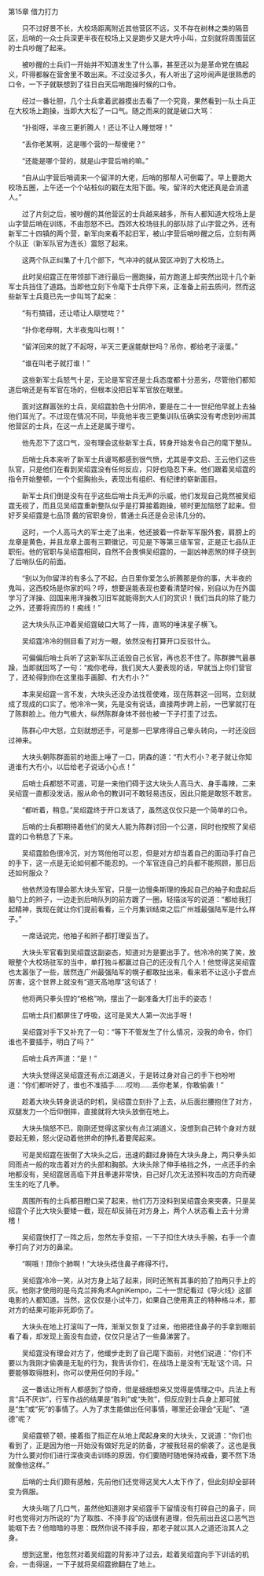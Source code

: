 第15章 借力打力

　　只不过好景不长，大校场距离附近其他营区不远，又不存在树林之类的隔音区，后哨的一众士兵深更半夜在校场上又是跑步又是大呼小叫，立刻就将周围营区的士兵吵醒了起来。

　　被吵醒的士兵们一开始并不知道发生了什么事，甚至还以为是革命党在搞起义，吓得都躲在营舍里不敢出来。不过没过多久，有人听出了这吵闹声是很熟悉的口令，一下子就联想到了往日白天后哨跑操时候的口令。

　　经过一番壮胆，几个士兵拿着武器摸出去看了一个究竟，果然看到一队士兵正在大校场上跑操，当即大大松了一口气。随之而来的就是破口大骂：

　　“扑街呀，半夜三更折腾人！还让不让人睡觉呀！”

　　“丢你老某啊，这是哪个营的一帮傻佬？”

　　“还能是哪个营的，就是山字营后哨的嘛。”

　　“自从山字营后哨调来一个留洋的大佬，后哨的那帮人可倒霉了。早上要跑大校场五圈，上午还一个个站桩似的戳在太阳下面。唉，留洋的大佬还真是会消遣人。”

　　过了片刻之后，被吵醒的其他营区的士兵越来越多，所有人都知道大校场上是山字营后哨在训练，不由怨怒不已。西郊大校场驻扎的部队除了山字营之外，还有新军二十四镇的两个营，新军向来看不起旧军，被山字营后哨吵醒之后，立刻有两个队正（新军队官为连长）震怒了起来。

　　这两个队正纠集了十几个部下，气冲冲的就从营区冲到了大校场上。

　　此时吴绍霆正在带领部下进行最后一圈跑操，前方跑道上却突然出现十几个新军士兵挡住了道路。当即他立刻下令麾下士兵停下来，正准备上前去质问，然而这些新军士兵竟已先一步叫骂了起来：

　　“有冇搞错，还让唔让人瞓觉咗？”

　　“扑你老母啊，大半夜鬼叫乜啊！”

　　“留洋回来的就了不起呀，半天三更逞能献世吗？吊你，都给老子滚蛋。”

　　“谁在叫老子就打谁！”

　　这些新军士兵怒气十足，无论是军官还是士兵态度都十分恶劣，尽管他们都知道后哨还是有军官在场的，但根本没把旧军军官放在眼里。

　　面对这群嚣张的士兵，吴绍霆脸色十分阴冷，要是在二十一世纪他早就上去抽他们耳光了。不过现在情况不同，毕竟他半夜三更集训队伍确实没有考虑到吵闹其他营区的士兵，在这一点上还是属于理亏。

　　他先忍下了这口气，没有理会这些新军士兵，转身开始发令自己的麾下整队。

　　后哨士兵本来听了新军士兵谩骂都感到很气愤，尤其是李文启、王云他们这些队官，只是他们在看到吴绍霆没有任何反应，只好也隐忍下来。他们跟着吴绍霆的指令开始整顿，一个个挺胸抬头，表现出有组织、有纪律的崭新面目。

　　新军士兵们倒是没有在乎这些后哨士兵无声的示威，他们发现自己竟然被吴绍霆无视了，而且见吴绍霆重新整队似乎是打算接着跑操，顿时更加恼怒了起来。但好歹吴绍霆是七品顶
戴的官职身份，普通士兵还是会忌讳几分的。

　　这时，一个人高马大的军士走了出来，他还披着一件新军军服外套，肩膀上的龙章是黄色，并且龙章上面有三颗徽记，可见是下等第三级军官，正是正七品队正职衔。他的官职与吴绍霆相同，自然不会畏惧吴绍霆的，一副凶神恶煞的样子绕到了后哨队伍的前面。

　　“别以为你留洋的有多么了不起，白日里你爱怎么折腾那是你的事，大半夜的鬼叫，这西校场是你家的吗？哼，想要逞能表现也要看清楚时候，别自以为在外国学习了洋操、回国来用洋操教习旧军就能得到大人们的赏识！我们当兵的除了能力之外，还要将资历的！痴线！”

　　这大块头队正冲着吴绍霆破口大骂了一阵，直骂的唾沫星子横飞。

　　吴绍霆冷冷的侧目看了对方一眼，依然没有打算开口反驳什么。

　　可偏偏后哨士兵听了这新军队正诋毁自己长官，再也忍不住了。陈群脾气最暴躁，当即就回骂了一句：“痴你老母，我们吴大人要表现的话，早就当上你们营官了，还轮得到你在这里指手画脚、冇大冇小？”

　　本来吴绍霆一言不发，大块头还没办法找茬使难，现在陈群这一回骂，立刻就成了现成的口实了。他冷冷一笑，先是没有说话，直接两步跨上前，一巴掌就打在了陈群脸上。他力气极大，纵然陈群身体不弱也被一下子打歪了过去。

　　陈群心中大怒，立刻就想还手，可是那一巴掌疼得自己晕头转向，一时还没回过神来。

　　大块头朝陈群面前的地面上唾了一口，阴森的道：“冇大冇小？老子就让你知道谁冇大冇小，以后给老子说话小心点！”

　　后哨士兵都怒不可遏，可是一来他们碍于这大块头人高马大、身手毒辣，二来吴绍霆一直都没发话，服从命令的教训可不敢轻易违反，因此只能是敢怒不敢言。

　　“都听着，稍息。”吴绍霆终于开口发话了，虽然这仅仅只是一个简单的口令。

　　后哨的士兵都期待着他们的吴大人能为陈群讨回一个公道，同时也按照了吴绍霆的口令稍息了下来。

　　吴绍霆脸色很冷沉，对方骂他他可以忍，但是对方却当着自己的面动手打自己的手下，这一点是无论如何都不能忍的。一个军官连自己的兵都不能照顾，那日后还如何服众？

　　他依然没有理会那大块头军官，只是一边慢条斯理的挽起自己的袖子和盘起后脑勺上的辫子，一边走到后哨队列的前方踱了一圈，轻描淡写的说道：“都给我打起精神，我现在就让你们提前看看，三个月集训结束之后广州城最强陆军是什么样子。”

　　一席话说完，他袖子和辫子都打理妥当了。

　　大块头军官看到吴绍霆这副姿态，知道对方是要出手了。他冷冷的笑了笑，放眼整个大校场驻军的当中，单打独斗都赢过自己的还没有几个人！他觉得这吴绍霆也太嚣张了一些，居然连广州最强陆军的幌子都敢扯出来，看来若不让这小子尝点厉害，这个世界上就没有“道天高地厚”这句话了！

　　他将两只拳头捏的“格格”响，摆出了一副准备大打出手的姿态！

　　后哨士兵们都屏住了呼吸，这可是吴大人第一次出手呀！

　　吴绍霆对手下又补充了一句：“等下不管发生了什么情况，没我的命令，你们谁也不要插手，明白了吗？”

　　后哨士兵齐声道：“是！”

　　大块头觉得这吴绍霆还有点江湖道义，于是转过身对自己的手下也吩咐道：“你们都听好了，谁也不准插手……哎哟……丢你老某，你敢偷袭！”

　　趁着大块头转身说话的时机，吴绍霆立刻扑了上去，从后面拦腰抱住了对方，双腿发力一个后仰倒摔，直接就将大块头放倒在地上。

　　大块头恼怒不已，刚刚还觉得这家伙有点江湖道义，没想到自己转个身对方就耍起无赖，怒火促动着他拼命的挣扎着要爬起来。

　　可是吴绍霆在扳倒了大块头之后，迅速的翻过身骑在大块头身上，两只拳头如同雨点一般的攻击着对方的头部和胸部。大块头除了伸手格挡之外，一点还手的余地都没有，吴绍霆居高临下并且拳速非常快，自己好几次无法预料攻击的方向而硬生生的吃了几拳。

　　周围所有的士兵都目瞪口呆了起来，他们万万没料到吴绍霆会来突袭，只是吴绍霆个子比大块头要矮一截，现在却反骑在对方身上，两个人状态看上去十分滑稽！

　　吴绍霆快打了一阵之后，忽然左手变招，一下子扣住大块头手腕，右手一个直拳打向了对方的鼻梁。

　　“啊哦！顶你个肺啊！”大块头捂住鼻子疼得不行。

　　吴绍霆冷冷一笑，从对方身上站了起来，同时还煞有其事的拍了拍两只手上的灰。他刚才使用的是乌克兰摔角术AgniKempo，二十一世纪看过《导火线》这部电影的人都知道。当然，这仅仅是小试牛刀，如果自己使用真正的特种格斗术，那对方的结果可能非死即伤了。

　　大块头在地上打滚叫了一阵，渐渐又恢复了过来，他把捂住鼻子的手拿到眼前看了看，却发现上面没有血迹，仅仅只是沾了一些鼻涕罢了。

　　吴绍霆没有理会对方了，他缓步走到了自己麾下面前，对他们说道：“你们不要以为我刚才偷袭是无耻的行为，我告诉你们，在战场上是没有‘无耻’这个词。只要能够取得胜利，你可以使用任何的手段。”

　　这一番话让所有人都感到了惊奇，但是细细想来又觉得是情理之中。兵法上有言“兵不厌诈”，行军作战的结果是“胜利”或“失败”，但反应到士兵身上那可就是“生”或“死”的事情了。人为了求生能做出任何事情，哪里还会理会“无耻”、“道德”呢？

　　吴绍霆顿了顿，接着指了指正在从地上爬起身来的大块头，又说道：“你们也看到了，正是因为他一开始没有做好充足的防备，才被我轻易的偷袭了。这也是我为什么要对你们进行深夜突击训练的原因，你们要随时随地保持戒备，要不然下场就像他这样。”

　　后哨的士兵们颇有感触，先前他们还觉得这吴大人太下作了，但此刻却全部转变为佩服。

　　大块头喘了几口气，虽然他知道刚才吴绍霆手下留情没有打碎自己的鼻子，同时也觉得对方所说的“为了取胜、不择手段”的话很有道理，但先前出丑这口恶气岂能咽下去？他暗暗的寻思：既然你说不择手段，那老子就以其人之道还治其人之身。

　　想到这里，他忽然对着吴绍霆的背影冲了过去，趁着吴绍霆向手下训话的机会，一击得逞，一下子就将吴绍霆掀翻在了地上。
